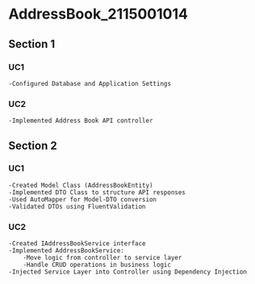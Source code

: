 # AddressBook_2115001014

## Section 1
### UC1
    -Configured Database and Application Settings

### UC2
    -Implemented Address Book API controller

## Section 2
### UC1
    -Created Model Class (AddressBookEntity)
    -Implemented DTO Class to structure API responses
    -Used AutoMapper for Model-DTO conversion
    -Validated DTOs using FluentValidation
### UC2
    -Created IAddressBookService interface
    -Implemented AddressBookService: 
        -Move logic from controller to service layer
        -Handle CRUD operations in business logic
    -Injected Service Layer into Controller using Dependency Injection

